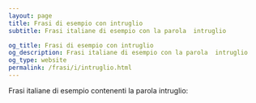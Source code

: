 ```yaml
---
layout: page
title: Frasi di esempio con intruglio 
subtitle: Frasi italiane di esempio con la parola  intruglio

og_title: Frasi di esempio con intruglio 
og_description: Frasi italiane di esempio con la parola  intruglio
og_type: website
permalink: /frasi/i/intruglio.html
---
```


Frasi italiane di esempio contenenti la parola intruglio:


